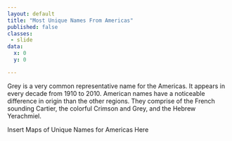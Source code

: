 ```yaml
---
layout: default
title: "Most Unique Names From Americas"
published: false
classes:
 - slide
data:
  x: 0
  y: 0

---
```


Grey is a very common representative name for the Americas. It appears in every decade from 1910 to 2010. American names have a noticeable difference in origin than the other regions. They comprise of the French sounding Cartier, the colorful Crimson and Grey, and the Hebrew Yerachmiel.  


Insert Maps of Unique Names for Americas Here